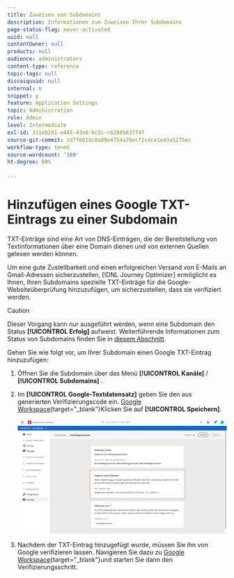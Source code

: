 ```yaml
---
title: Zuweisen von Subdomains
description: Informationen zum Zuweisen Ihrer Subdomains
page-status-flag: never-activated
uuid: null
contentOwner: null
products: null
audience: administrators
content-type: reference
topic-tags: null
discoiquuid: null
internal: n
snippet: y
feature: Application Settings
topic: Administration
role: Admin
level: Intermediate
exl-id: 311eb2d1-e445-43e6-bc2c-c6288b637f47
source-git-commit: 1d7f661dc0a89e4754a76ecf2cdce1e43a5275ec
workflow-type: tm+mt
source-wordcount: '169'
ht-degree: 60%

---
```


# Hinzufügen eines Google TXT-Eintrags zu einer Subdomain

TXT-Einträge sind eine Art von DNS-Einträgen, die der Bereitstellung von Textinformationen über eine Domain dienen und von externen Quellen gelesen werden können.

Um eine gute Zustellbarkeit und einen erfolgreichen Versand von E-Mails an Gmail-Adressen sicherzustellen, [!DNL Journey Optimizer] ermöglicht es Ihnen, Ihren Subdomains spezielle TXT-Einträge für die Google-Websiteüberprüfung hinzuzufügen, um sicherzustellen, dass sie verifiziert werden.

>[!CAUTION]
>
> Dieser Vorgang kann nur ausgeführt werden, wenn eine Subdomain den Status **[!UICONTROL Erfolg]** aufweist. Weiterführende Informationen zum Status von Subdomains finden Sie in [diesem Abschnitt](access-subdomains.md).

Gehen Sie wie folgt vor, um Ihrer Subdomain einen Google TXT-Eintrag hinzuzufügen:

1. Öffnen Sie die Subdomain über das Menü **[!UICONTROL Kanäle]** / **[!UICONTROL Subdomains]** .

1. Im **[!UICONTROL Google-Textdatensatz]** geben Sie den aus generierten Verifizierungscode ein. [Google Workspace](https://support.google.com/a/answer/183895){target=&quot;_blank&quot;}<!--G Suite Admin tools-->Klicken Sie auf **[!UICONTROL Speichern]**.

   ![](../assets/subdomain-google-txt.png)

1. Nachdem der TXT-Eintrag hinzugefügt wurde, müssen Sie ihn von Google verifizieren lassen. Navigieren Sie dazu zu [Google Workspace](https://support.google.com/a/answer/183895){target=&quot;_blank&quot;}<!--G Suite Admin tools-->und starten Sie dann den Verifizierungsschritt.
